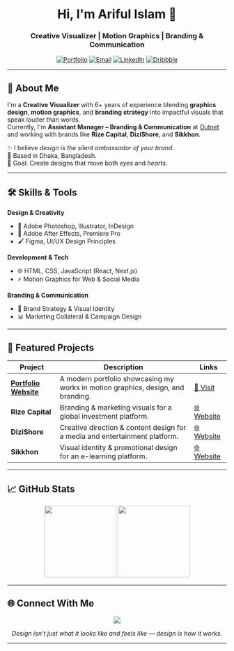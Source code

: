 <!-- Stylish GitHub README by Ariful Islam -->

<h1 align="center">Hi, I'm Ariful Islam 👋</h1>
<h3 align="center">Creative Visualizer | Motion Graphics | Branding & Communication</h3>

<p align="center">
  <a href="https://arifuxd.online"><img src="https://img.shields.io/badge/Portfolio-%23000000.svg?&style=for-the-badge&logo=google-chrome&logoColor=white" alt="Portfolio"></a>
  <a href="mailto:arifuxd@gmail.com"><img src="https://img.shields.io/badge/Email-%23EA4335.svg?&style=for-the-badge&logo=gmail&logoColor=white" alt="Email"></a>
  <a href="https://www.linkedin.com/in/arifuxd"><img src="https://img.shields.io/badge/LinkedIn-%230A66C2.svg?&style=for-the-badge&logo=linkedin&logoColor=white" alt="LinkedIn"></a>
  <a href="https://dribbble.com/arifuxd"><img src="https://img.shields.io/badge/Dribbble-%23EA4C89.svg?&style=for-the-badge&logo=dribbble&logoColor=white" alt="Dribbble"></a>
</p>

---

## 🎨 About Me
I'm a **Creative Visualizer** with 6+ years of experience blending **graphics design**, **motion graphics**, and **branding strategy** into impactful visuals that speak louder than words.  
Currently, I'm **Assistant Manager – Branding & Communication** at [Outnet](https://outnet.com) and working with brands like **Rize Capital**, **DiziShore**, and **Sikkhon**.

✨ I believe *design is the silent ambassador of your brand*.  
📍 Based in Dhaka, Bangladesh.  
🎯 Goal: Create designs that move both *eyes* and *hearts*.

---

## 🛠️ Skills & Tools

**Design & Creativity**
- 🎨 Adobe Photoshop, Illustrator, InDesign  
- 🎥 Adobe After Effects, Premiere Pro  
- 🖌️ Figma, UI/UX Design Principles  

**Development & Tech**
- 🌐 HTML, CSS, JavaScript (React, Next.js)  
- ⚡ Motion Graphics for Web & Social Media  

**Branding & Communication**
- 📢 Brand Strategy & Visual Identity  
- 📊 Marketing Collateral & Campaign Design  

---

## 📌 Featured Projects

| Project | Description | Links |
| ------- | ----------- | ----- |
| **[Portfolio Website](https://arifuxd.online)** | A modern portfolio showcasing my works in motion graphics, design, and branding. | [🔗 Visit](https://arifuxd.online) |
| **Rize Capital** | Branding & marketing visuals for a global investment platform. | [🌐 Website](https://rizecap.com) |
| **DiziShore** | Creative direction & content design for a media and entertainment platform. | [🌐 Website](https://dizishore.com) |
| **Sikkhon** | Visual identity & promotional design for an e-learning platform. | [🌐 Website](https://sikkhon.com) |

---

## 📈 GitHub Stats
<p align="center">
  <img src="https://github-readme-stats.vercel.app/api?username=arifuxd&show_icons=true&theme=radical" height="165">
  <img src="https://github-readme-stats.vercel.app/api/top-langs/?username=arifuxd&layout=compact&theme=radical" height="165">
</p>

---

## 🌐 Connect With Me
<p align="center">
  <a href="https://arifuxd.online"><img src="https://skillicons.dev/icons?i=wordpress,react,nextjs,html,css,js,figma,ae,ps,pr,ai" /></a>
</p>

<p align="center">
  <em>Design isn’t just what it looks like and feels like — design is how it works.</em>
</p>

---
